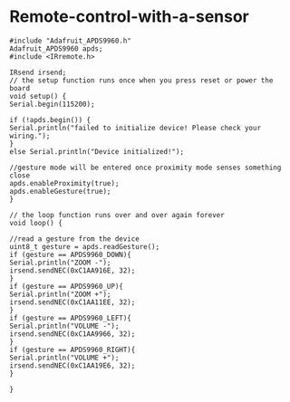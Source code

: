# Remote-control-with-a-sensor
    #include "Adafruit_APDS9960.h"
    Adafruit_APDS9960 apds;
    #include <IRremote.h>

    IRsend irsend;
    // the setup function runs once when you press reset or power the board
    void setup() {
    Serial.begin(115200);

    if (!apds.begin()) {
    Serial.println("failed to initialize device! Please check your wiring.");
    }
    else Serial.println("Device initialized!");

    //gesture mode will be entered once proximity mode senses something close
    apds.enableProximity(true);
    apds.enableGesture(true);
    }

    // the loop function runs over and over again forever
    void loop() {

    //read a gesture from the device
    uint8_t gesture = apds.readGesture();
    if (gesture == APDS9960_DOWN){
    Serial.println("ZOOM -");
    irsend.sendNEC(0xC1AA916E, 32);
    }
    if (gesture == APDS9960_UP){ 
    Serial.println("ZOOM +");
    irsend.sendNEC(0xC1AA11EE, 32);
    }
    if (gesture == APDS9960_LEFT){
    Serial.println("VOLUME -");
    irsend.sendNEC(0xC1AA9966, 32);
    }
    if (gesture == APDS9960_RIGHT){
    Serial.println("VOLUME +");
    irsend.sendNEC(0xC1AA19E6, 32);
    }

    }

